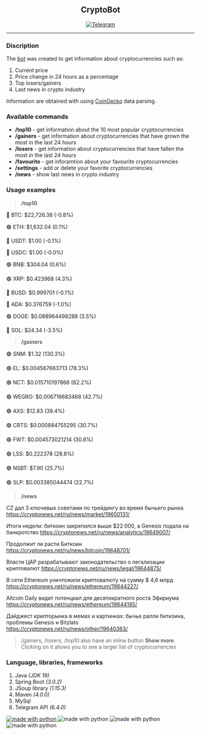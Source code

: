 <div id="header" align="center">
	<h2>CryptoBot</h2>
	 <a href="https://t.me/CrypStatBot">
		<img src="https://img.shields.io/badge/Telegram-blue?style=for-the-badge&logo=telegram&logoColor=white" alt="Telegram"/>
	</a>
</div>

---

### Discription

The [bot](https://t.me/CrypStatBot) was created to get information about cryptocurrencies such as:
1. Current price
2. Price change in 24 hours as a percentage
3. Top losers/gainers
4. Last news in crypto industry

Information are obtained with using [CoinGecko](https://www.coingecko.com/) data parsing. 

### Available commands

- **/top10** - get information about the 10 most popular cryptocurrencies
- **/gainers** - get information about cryptocurrencies that have grown the most in the last 24 hours
- **/losers** - get information about cryptocurrencies that have fallen the most in the last 24 hours
- **/favourite** - get inforamtion about your favourite cryptocurrencies
- **/settings** - add or delete your favorite cryptocurrencies
- **/news** - show last news in crypto industry

### Usage examples

> **/top10**

🔴 BTC: $22,726.38 (-0.8%)

🟢 ETH: $1,632.04 (0.1%)

🔴 USDT: $1.00 (-0.1%)

🔴 USDC: $1.00 (-0.0%)

🟢 BNB: $304.04 (0.6%)

🟢 XRP: $0.423968 (4.3%)

🔴 BUSD: $0.999701 (-0.1%)

🔴 ADA: $0.376759 (-1.0%)

🟢 DOGE: $0.088964498288 (3.5%)

🔴 SOL: $24.34 (-3.5%)

> **/gainers**

🟢 SNM: $1.32 (130.3%)

🟢 EL: $0.004567663713 (78.3%)

🟢 NCT: $0.015710197866 (62.2%)

🟢 WEGRO: $0.006716683468 (42.7%)

🟢 AXS: $12.83 (39.4%)

🟢 CRTS: $0.000884755295 (30.7%)

🟢 FWT: $0.004573021214 (30.6%)

🟢 LSS: $0.222378 (28.8%)

🟢 NSBT: $7.90 (25.7%)

🟢 SLP: $0.003385044474 (22.7%)

> **/news**

CZ дал 3 ключевых советами по трейдингу во время бычьего рынка
https://cryptonews.net/ru/news/market/19650131/

Итоги недели: биткоин закрепился выше $22 000, а Genesis подала на банкротство
https://cryptonews.net/ru/news/analytics/19649007/

Продолжит ли расти Биткоин
https://cryptonews.net/ru/news/bitcoin/19648701/

Власти ЦАР разрабатывают законодательство о легализации криптовалют
https://cryptonews.net/ru/news/legal/19644875/

В сети Ethereum уничтожили криптовалюту на сумму $ 4,6 млрд
https://cryptonews.net/ru/news/ethereum/19644227/

Altcoin Daily видит потенциал для десятикратного роста Эфириума
https://cryptonews.net/ru/news/ethereum/19644185/

Дайджест крипторынка в мемах и картинках: бычье ралли биткоина, проблемы Genesis и Bitzlato
https://cryptonews.net/ru/news/other/19640363/

> /gainers, /losers, /top10 also have an inline button **Show more**. Clicking on it allows you to see a larger list of cryptocurrencies

### Language, libraries, frameworks

1. Java _(JDK 19)_
2. Spring Boot _(3.0.2)_
3. JSoup library _(1.15.3)_
4. Maven _(4.0.0)_
5. MySql
6. Telegram API _(6.4.0)_

<div>
<a href="https://github.com/isthatkirill">
	<img src="https://img.shields.io/badge/created%20by-isthatkirill-blue.svg?style=flat" alt="made with python">
</a><a>
	<img src="https://img.shields.io/badge/made%20with-java-orange.svg?style=flat" alt="made with python">
</a><a>
	<img src="https://img.shields.io/badge/bot%20status-disabled-red.svg?style=flat" alt="made with python">
</a><a>
	<img src="https://img.shields.io/badge/bot%20users-14-yellow.svg?style=flat" alt="made with python">
</a>
</div>

